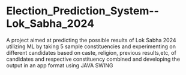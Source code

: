 # Election_Prediction_System--Lok_Sabha_2024
 A project aimed at predicting the possible results of Lok Sabha 2024 utilizing ML by taking 5 sample constituencies and experimenting on different candidates based on caste, religion, previous results,etc, of candidates and respective constituency combined and developing the output in an app format using JAVA SWING
